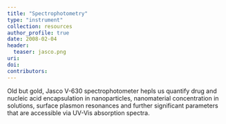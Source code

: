 ```yaml
---
title: "Spectrophotometry"
type: "instrument"
collection: resources
author_profile: true
date: 2008-02-04
header:
  teaser: jasco.png
uri: 
doi: 
contributors: 
---
```

<p align= "justify">

Old but gold, Jasco V-630 spectrophotometer hepls us quantify drug and nucleic acid encapsulation in nanoparticles, nanomaterial concentration in solutions, surface plasmon resonances and further significant parameters that are accessible via UV-Vis absorption spectra.

